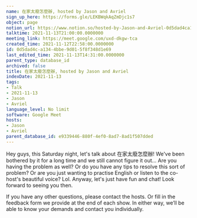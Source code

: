 ```yaml
---
name: 在家太廢怎麼辦, hosted by Jason and Avriel
sign_up_here: https://forms.gle/LEKBWqkAqZmDjc1s7
object: page
notion_url: https://www.notion.so/hosted-by-Jason-and-Avriel-0d5dad4ca1344bbe9d015f8f348d1e69
talktime: 2021-11-13T21:00:00.0000000
meeting_link: https://meet.google.com/uxd-dkgw-tca
created_time: 2021-11-12T22:58:00.0000000
id: 0d5dad4c-a134-4bbe-9d01-5f8f348d1e69
last_edited_time: 2021-11-13T14:31:00.0000000
parent_type: database_id
archived: false
title: 在家太廢怎麼辦, hosted by Jason and Avriel
indexDate: 2021-11-13
tags:
- Talk
- 2021-11-13
- Jason
- Avriel
language_level: No limit
software: Google Meet
hosts:
- Jason
- Avriel
parent_database_id: e9339446-880f-4ef0-8ad7-8ad1f507dded
---
```





Hey guys, this Saturday night, let's talk about 在家太廢怎麼辦! We've been bothered by it for a long time and we still cannot figure it out... Are you having the problem as well? Or do you have any tips to resolve this sort of problem? Or are you just wanting to practise English or listen to the co-host's beautiful voice? Lol. Anyway, let's just have fun and chat! Look forward to seeing you then. 

If you have any other questions, please contact the hosts. Or fill in the feedback form we provide at the end of each show. In either way, we’ll be able to know your demands and contact you individually.







